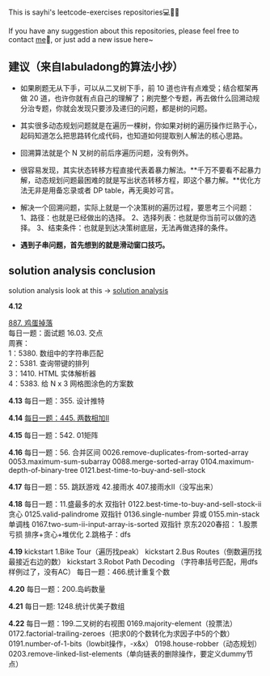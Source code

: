 This is sayhi's leetcode-exercises repositories💻🎈🥇

If you have any suggestion about this repositories, please feel free to contact [me](mailto:zqws1018@gmail.com)💬, or just add a new issue here~

## 建议（来自labuladong的算法小抄）
* 如果刷题无从下手，可以从二叉树下手，前 10 道也许有点难受；结合框架再做 20 道，也许你就有点自己的理解了；刷完整个专题，再去做什么回溯动规分治专题，你就会发现只要涉及递归的问题，都是树的问题。

* 其实很多动态规划问题就是在遍历一棵树，你如果对树的遍历操作烂熟于心，起码知道怎么把思路转化成代码，也知道如何提取别人解法的核心思路。

* 回溯算法就是个 N 叉树的前后序遍历问题，没有例外。

* 很容易发现，其实状态转移方程直接代表着暴力解法。**千万不要看不起暴力解，动态规划问题最困难的就是写出状态转移方程，即这个暴力解。**优化方法无非是用备忘录或者 DP table，再无奥妙可言。

* 解决一个回溯问题，实际上就是一个决策树的遍历过程，要思考三个问题：
1、路径：也就是已经做出的选择。
2、选择列表：也就是你当前可以做的选择。
3、结束条件：也就是到达决策树底层，无法再做选择的条件。

* **遇到子串问题，首先想到的就是滑动窗口技巧。**


## solution analysis conclusion
solution analysis look at this -> [solution analysis](./tijie)

**4.12**

[887. 鸡蛋掉落](./tijie/887_鸡蛋掉落.md)\
每日一题：面试题 16.03. 交点\
周赛：\
1：5380. 数组中的字符串匹配\
2：5381. 查询带键的排列\
3：1410. HTML 实体解析器\
4：5383. 给 N x 3 网格图涂色的方案数

**4.13**
每日一题：355. 设计推特

**4.14**
[每日一题：445. 两数相加II](./tijie/445_两数相加II.md)

**4.15**
每日一题：542. 01矩阵

**4.16**
每日一题：56. 合并区间
0026.remove-duplicates-from-sorted-array
0053.maximum-sum-subarray
0088.merge-sorted-array
0104.maximum-depth-of-binary-tree
0121.best-time-to-buy-and-sell-stock

**4.17**
每日一题：55. 跳跃游戏
42.接雨水
407.接雨水II（没写出来）

**4.18**
每日一题：11.盛最多的水 双指针
0122.best-time-to-buy-and-sell-stock-ii 贪心
0125.valid-palindrome 双指针
0136.single-number 异或
0155.min-stack 单调栈
0167.two-sum-ii-input-array-is-sorted 双指针
京东2020春招：
1.股票亏损 排序+贪心+堆优化
2.跳格子：dfs

**4.19**
kickstart 1.Bike Tour（遍历找peak）
kickstart 2.Bus Routes（倒数遍历找最接近右边的数）
kickstart 3.Robot Path Decoding （字符串括号匹配，用dfs样例过了，没有AC）
每日一题：466.统计重复个数

**4.20**
每日一题：200.岛屿数量

**4.21**
每日一题: 1248.统计优美子数组

**4.22**
每日一题：199.二叉树的右视图
0169.majority-element（投票法）
0172.factorial-trailing-zeroes（把求0的个数转化为求因子中5的个数）
0191.number-of-1-bits（lowbit操作，-x&x）
0198.house-robber（动态规划）
0203.remove-linked-list-elements（单向链表的删除操作，要定义dummy节点）
